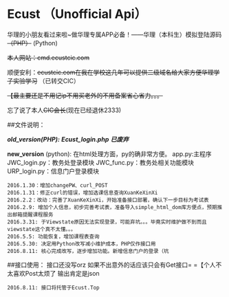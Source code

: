 # Ecust （Unofficial Api）
华理的小朋友看过来啦~做华理专属APP必备！——华理（本科生）模拟登陆源码<del>（PHP）</del> (Python)

<del>本人网站：cmd.ecustcic.com</del>

顺便安利：<del>ecustcic.com在我在学校这几年可以提供二级域名给大家方便华理学子实验学习</del> （已转交CIC）

<del>【最主要还是不用记ip不用买老外的不用备案省心省力。。。</del>

忘了说了本人<del>CIC会长</del>(现在已经退休2333)

##文件说明：
    
___old_version(PHP):___
    ___Ecust_login.php___
___已废弃___

__new_version__ (python):
在html处理方面，py的确非常方便。
    app.py:主程序
    JWC_login.py：教务处登录模块
    JWC_func.py：教务处相关功能模块
    URP_login.py：信息门户登录模块

    2016.1.30：增加changePW、curl_POST
    2016.1.31：修正curl的错误，增加选课信息查询XuanKeXinXi
    2016.2.2：改动：完善了XuanKeXinXi，开始准备接口部署，确认下一步目标为考试表
    2016.2.9: 增加个人信息，初步完善考试表，准备导入simple_html_dom库方便点，预期推出邮箱提醒课程服务
    2016.3.31: 于Viewstate原因无法实现登录，可能弃坑。。。毕竟实时维护做不到而且viewstate这个真不太懂。。。
    2016.5.5: 功能恢复，增加课程表查询
    2016.5.30: 决定用Python改写减小维护成本，PHP仅作接口用
    2016.8.11: 核心完成改写，逐步增加功能。新增信息门户的登录（坑

		  
##接口使用：
    接口还没写orz
    如果不出意外的话应该只会有Get接口= =【个人不太喜欢Post太烦了
    输出肯定是json

    2016.8.11: 接口将托管于Ecust.Top
		  		  
